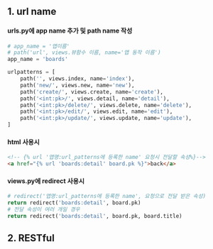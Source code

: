 ## 1. url name 

#### urls.py에 app name 추가 및 path name 작성

```python
# app_name = '앱이름'
# path('url', views.뷰함수 이름, name='앱 동작 이름')
app_name = 'boards'

urlpatterns = [
    path('', views.index, name='index'),
    path('new/', views.new, name='new'),
    path('create/', views.create, name='create'),
    path('<int:pk>/', views.detail, name='detail'),
    path('<int:pk>/delete/', views.delete, name='delete'),
    path('<int:pk>/edit/', views.edit, name='edit'),
    path('<int:pk>/update/', views.update, name='update'),  
]
```

#### html 사용시

```html
<!-- {% url '앱명:url_patterns에 등록한 name' 요청시 전달할 속성%}-->
<a href="{% url 'boards:detail' board.pk %}">back</a>
```

#### views.py에 redirect 사용시

```python
# redirect('앱명:url_patterns에 등록한 name', 요청으로 전달 받은 속성)
return redirect('boards:detail', board.pk)
# 전달 속성이 여러 개일 경우
return redirect('boards:detail', board.pk, board.title)
```



## 2. RESTful